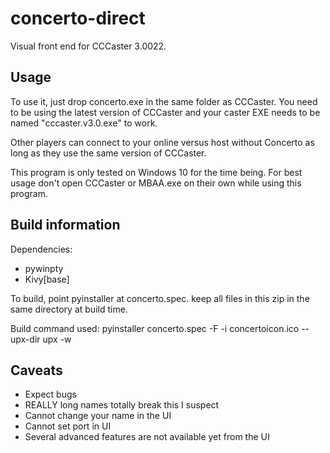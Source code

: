 # concerto-direct
Visual front end for CCCaster 3.0022.

## Usage
To use it, just drop concerto.exe in the same folder as CCCaster. You need to be using the latest version of CCCaster and your caster EXE needs to be named "cccaster.v3.0.exe" to work.

Other players can connect to your online versus host without Concerto as long as they use the same version of CCCaster.

This program is only tested on Windows 10 for the time being. For best usage don't open CCCaster or MBAA.exe on their own while using this program.

## Build information

Dependencies:
* pywinpty
* Kivy[base]

To build, point pyinstaller at concerto.spec. keep all files in this zip in the same directory at build time.

Build command used: pyinstaller concerto.spec -F -i concertoicon.ico --upx-dir upx -w   

## Caveats

* Expect bugs
* REALLY long names totally break this I suspect
* Cannot change your name in the UI
* Cannot set port in UI
* Several advanced features are not available yet from the UI
